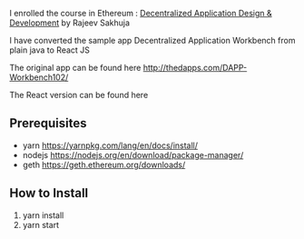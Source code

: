 I enrolled the course in Ethereum : [Decentralized Application Design & Development](https://www.udemy.com/ethereum-dapp) by
Rajeev Sakhuja

I have converted the sample app Decentralized Application Workbench from plain java to React JS


The original app can be found here http://thedapps.com/DAPP-Workbench102/

The React version can be found here

## Prerequisites
- yarn https://yarnpkg.com/lang/en/docs/install/
- nodejs https://nodejs.org/en/download/package-manager/
- geth https://geth.ethereum.org/downloads/

## How to Install
1. yarn install
2. yarn start